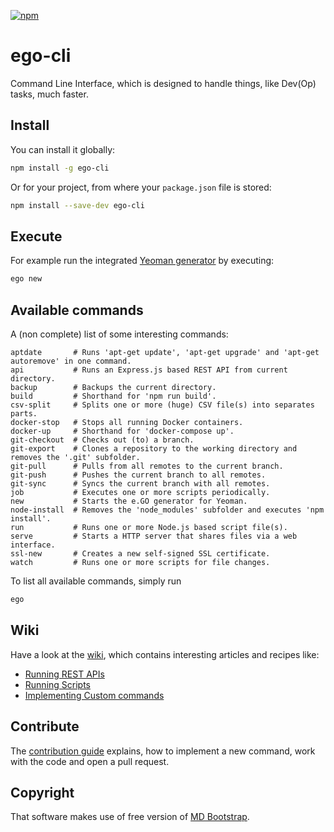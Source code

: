 [![npm](https://img.shields.io/npm/v/ego-cli.svg)](https://www.npmjs.com/package/ego-cli)

# ego-cli

Command Line Interface, which is designed to handle things, like Dev(Op) tasks, much faster.

## Install

You can install it globally:

```bash
npm install -g ego-cli
```

Or for your project, from where your `package.json` file is stored:

```bash
npm install --save-dev ego-cli
```

## Execute

For example run the integrated [Yeoman generator](https://github.com/egodigital/generator-ego) by executing:

```bash
ego new
```

## Available commands

A (non complete) list of some interesting commands:

```
aptdate       # Runs 'apt-get update', 'apt-get upgrade' and 'apt-get autoremove' in one command.
api           # Runs an Express.js based REST API from current directory.
backup        # Backups the current directory.
build         # Shorthand for 'npm run build'.
csv-split     # Splits one or more (huge) CSV file(s) into separates parts.
docker-stop   # Stops all running Docker containers.
docker-up     # Shorthand for 'docker-compose up'.
git-checkout  # Checks out (to) a branch.
git-export    # Clones a repository to the working directory and removes the '.git' subfolder.
git-pull      # Pulls from all remotes to the current branch.
git-push      # Pushes the current branch to all remotes.
git-sync      # Syncs the current branch with all remotes.
job           # Executes one or more scripts periodically.
new           # Starts the e.GO generator for Yeoman.
node-install  # Removes the 'node_modules' subfolder and executes 'npm install'.
run           # Runs one or more Node.js based script file(s).
serve         # Starts a HTTP server that shares files via a web interface.
ssl-new       # Creates a new self-signed SSL certificate.
watch         # Runs one or more scripts for file changes.
```

To list all available commands, simply run

```bash
ego
```

## Wiki

Have a look at the [wiki](https://github.com/egodigital/ego-cli/wiki), which contains interesting articles and recipes like:

* [Running REST APIs](https://github.com/egodigital/ego-cli/wiki/APIs)
* [Running Scripts](https://github.com/egodigital/ego-cli/wiki/Scripts)
* [Implementing Custom commands](https://github.com/egodigital/ego-cli/wiki/Custom%20commands)

## Contribute

The [contribution guide](./CONTRIBUTION.md) explains, how to implement a new command, work with the code and open a pull request.

## Copyright

That software makes use of free version of [MD Bootstrap](https://mdbootstrap.com/).
